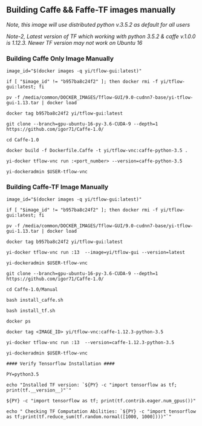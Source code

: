 ## Building Caffe && Faffe-TF images manually

*Note, this image will use distributed python v.3.5.2 as default for all users*

*Note-2, Latest version of TF which working with python 3.5.2 & caffe v.1.0.0 is 1.12.3. Newer TF version may not work on Ubuntu 16*

### Building Caffe Only Image Manually

```
image_id="$(docker images -q yi/tflow-gui:latest)"

if [ "$image_id" != "b957ba8c24f2" ]; then docker rmi -f yi/tflow-gui:latest; fi

pv -f /media/common/DOCKER_IMAGES/Tflow-GUI/9.0-cudnn7-base/yi-tflow-gui-1.13.tar | docker load

docker tag b957ba8c24f2 yi/tflow-gui:latest

git clone --branch=gpu-ubuntu-16-py-3.6-CUDA-9 --depth=1 https://github.com/igor71/Caffe-1.0/

cd Caffe-1.0

docker build -f Dockerfile.Caffe -t yi/tflow-vnc:caffe-python-3.5 .

yi-docker tflow-vnc run :<port_number> --version=caffe-python-3.5

yi-dockeradmin $USER-tflow-vnc
```

### Building Caffe-TF Image Manually

```
image_id="$(docker images -q yi/tflow-gui:latest)"

if [ "$image_id" != "b957ba8c24f2" ]; then docker rmi -f yi/tflow-gui:latest; fi

pv -f /media/common/DOCKER_IMAGES/Tflow-GUI/9.0-cudnn7-base/yi-tflow-gui-1.13.tar | docker load

docker tag b957ba8c24f2 yi/tflow-gui:latest

yi-docker tflow-vnc run :13  --image=yi/tflow-gui --version=latest

yi-dockeradmin $USER-tflow-vnc

git clone --branch=gpu-ubuntu-16-py-3.6-CUDA-9 --depth=1 https://github.com/igor71/Caffe-1.0/

cd Caffe-1.0/Manual

bash install_caffe.sh

bash install_tf.sh

docker ps

docker tag <IMAGE_ID> yi/tflow-vnc:caffe-1.12.3-python-3.5

yi-docker tflow-vnc run :13  --version=caffe-1.12.3-python-3.5

yi-dockeradmin $USER-tflow-vnc

#### Verify Tensorflow Installation ####

PY=python3.5

echo "Installed TF version: `${PY} -c "import tensorflow as tf; print(tf.__version__)"`"

${PY} -c "import tensorflow as tf; print(tf.contrib.eager.num_gpus())"

echo " Checking TF Computation Abilities: `${PY} -c "import tensorflow as tf;print(tf.reduce_sum(tf.random.normal([1000, 1000])))"`"
```
